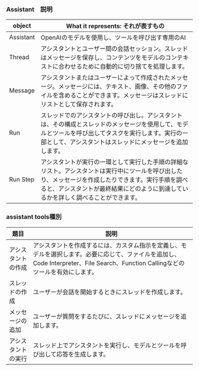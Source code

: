 ### Assistant　説明
| object    | What it represents: それが表すもの                                                                                    |
|-----------|----------------------------------------------------------------------------------------------------------------|
| Assistant | OpenAIのモデルを使用し、ツールを呼び出す専用のAI                                                                                   |
| Thread    | アシスタントとユーザー間の会話セッション。スレッドはメッセージを保存し、コンテンツをモデルのコンテキストに合わせるために自動的に切り捨てを処理します。                                    |
| Message	  | アシスタントまたはユーザーによって作成されたメッセージ。メッセージには、テキスト、画像、その他のファイルを含めることができます。メッセージはスレッドにリストとして保存されます。                       |
| Run       | スレッドでのアシスタントの呼び出し。アシスタントは、その構成とスレッドのメッセージを使用して、モデルとツールを呼び出してタスクを実行します。実行の一部として、アシスタントはスレッドにメッセージを追加します。        |
| Run Step	 | アシスタントが実行の一環として実行した手順の詳細なリスト。アシスタントは実行中にツールを呼び出したり、メッセージを作成したりできます。実行手順を調べると、アシスタントが最終結果にどのように到達しているかを詳しく調べることができます。 |

### assistant tools種別
| 題目              | 説明                                                                                                                        |
|-------------------|-----------------------------------------------------------------------------------------------------------------------------|
| アシスタントの作成 | アシスタントを作成するには、カスタム指示を定義し、モデルを選択します。必要に応じて、ファイルを追加し、Code Interpreter、File Search、Function Callingなどのツールを有効にします。 |
| スレッドの作成     | ユーザーが会話を開始するときにスレッドを作成します。                                                                          |
| メッセージの追加   | ユーザーが質問をするたびに、スレッドにメッセージを追加します。                                                                    |
| アシスタントの実行 | スレッド上でアシスタントを実行し、モデルとツールを呼び出して応答を生成します。                                                   |

